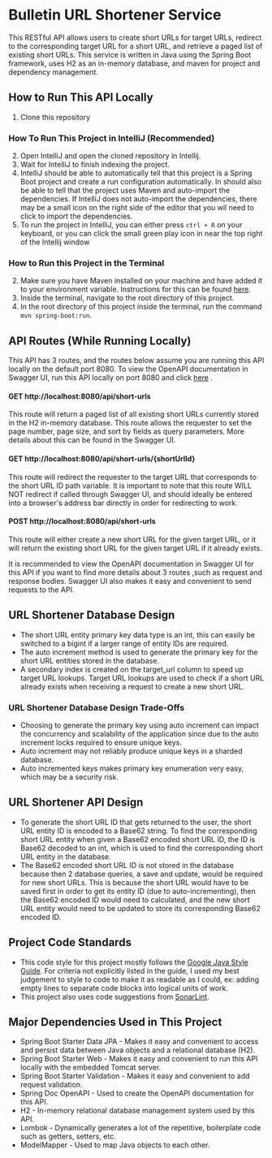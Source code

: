 # Bulletin URL Shortener Service

This RESTful API allows users to create short URLs for target URLs, redirect to the corresponding
target URL for a short URL, and retrieve a paged list of existing short URLs. This service is
written in Java using the Spring Boot framework, uses H2 as an in-memory database, and maven for
project and dependency management.

## How to Run This API Locally

1. Clone this repository

### How To Run This Project in IntelliJ (Recommended)

2. Open IntelliJ and open the cloned repository in Intellij.
3. Wait for IntelliJ to finish indexing the project.
4. IntelliJ should be able to automatically tell that this project is a Spring Boot project and
   create a run configuration automatically. In should also be able to tell that the project uses
   Maven and auto-import the dependencies. If IntelliJ does not auto-import the dependencies, there
   may be a small icon on the right side of the editor that you wil need to click to import the
   dependencies.
5. To run the project in IntelliJ, you can either press `ctrl + R` on your keyboard, or you can
   click the small green play icon in near the top right of the Intellij window

### How to Run this Project in the Terminal

2. Make sure you have Maven installed on your machine and have added it to your environment
   variable. Instructions for this can be found [here](https://maven.apache.org/install.html).
3. Inside the terminal, navigate to the root directory of this project.
4. In the root directory of this project inside the terminal, run the command `mvn spring-boot:run`.

## API Routes (While Running Locally)

This API has 3 routes, and the routes below assume you are running this API locally on the default
port 8080. To view the OpenAPI documentation in Swagger UI, run this API locally on port 8080 and
click [here](http://localhost:8080/api/swagger-ui/index.html?configUrl=%2Fapi%2Fv3%2Fapi-docs%2Fswagger-config)
.

#### GET http://localhost:8080/api/short-urls

This route will return a paged list of all existing short URLs currently stored in the H2 in-memory
database. This route allows the requester to set the page number, page size, and sort by fields as
query parameters. More details about this can be found in the Swagger UI.

#### GET http://localhost:8080/api/short-urls/{shortUrlId}

This route will redirect the requester to the target URL that corresponds to the short URL ID path
variable. It is important to note that this route WILL NOT redirect if called through Swagger UI,
and should ideally be entered into a browser's address bar directly in order for redirecting to
work.

#### POST http://localhost:8080/api/short-urls

This route will either create a new short URL for the given target URL, or it will return the
existing short URL for the given target URL if it already exists.

It is recommended to view the OpenAPI documentation in Swagger UI for this API if you want to find
more details about 3 routes ,such as request and response bodies. Swagger UI also makes it easy and
convenient to send requests to the API.

## URL Shortener Database Design

- The short URL entity primary key data type is an int, this can easily be switched to a bigint if a
  larger range of entity IDs are required.
- The auto increment method is used to generate the primary key for the short URL entities stored in
  the database.
- A secondary index is created on the target_url column to speed up target URL lookups. Target URL
  lookups are used to check if a short URL already exists when receiving a request to create a new
  short URL.

### URL Shortener Database Design Trade-Offs

- Choosing to generate the primary key using auto increment can impact the concurrency and
  scalability of the application since due to the auto increment locks required to ensure unique
  keys.
- Auto increment may not reliably produce unique keys in a sharded database.
- Auto incremented keys makes primary key enumeration very easy, which may be a security risk.

## URL Shortener API Design

- To generate the short URL ID that gets returned to the user, the short URL entity ID is encoded to
  a Base62 string. To find the corresponding short URL entity when given a Base62 encoded short URL
  ID, the ID is Base62 decoded to an int, which is used to find the corresponding short URL entity
  in the database.
- The Base62 encoded short URL ID is not stored in the database because then 2 database queries, a
  save and update, would be required for new short URLs. This is because the short URL would have to
  be saved first in order to get its entity ID (due to auto-incrementing), then the Base62 encoded
  ID would need to calculated, and the new short URL entity would need to be updated to store its
  corresponding Base62 encoded ID.

## Project Code Standards

- This code style for this project mostly follows
  the [Google Java Style Guide](https://google.github.io/styleguide/javaguide.html). For criteria
  not explicitly listed in the guide, I used my best judgement to style to code to make it as
  readable as I could, ex: adding empty lines to separate code blocks into logical units of work.
- This project also uses code suggestions from [SonarLint](https://www.sonarlint.org/).

## Major Dependencies Used in This Project

- Spring Boot Starter Data JPA - Makes it easy and convenient to access and persist data between
  Java objects and a relational database (H2).
- Spring Boot Starter Web - Makes it easy and convenient to run this API locally with the embedded
  Tomcat server.
- Spring Boot Starter Validation - Makes it easy and convenient to add request validation.
- Spring Doc OpenAPI - Used to create the OpenAPI documentation for this API.
- H2 - In-memory relational database management system used by this API.
- Lombok - Dynamically generates a lot of the repetitive, boilerplate code such as getters, setters,
  etc.
- ModelMapper - Used to map Java objects to each other.
  


